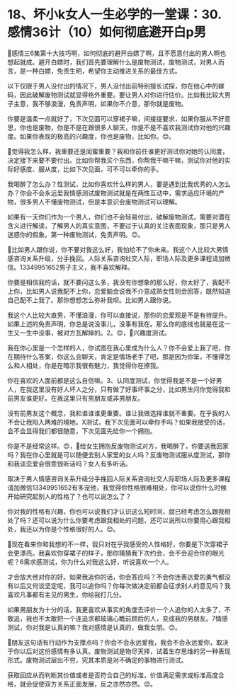 # 18、坏小k女人一生必学的一堂课：30.感情36计（10）如何彻底避开白p男

🎼感情三6集第十大技巧啊，如何彻底的避开白嫖了啊，且不愿意付出的男人啊也想起就成。避开白嫖时，我们首先要理解什么是废物测试，废物测试，对男人而言，是一种白嫖，免责生明，希望你主动推进关系的最佳方式。

以下仅限于男人没付出的情况下，男人没付出前特别擅长试探，你在他心中的嫁码，因此破解废物测试就显得格外重要。要让男人对你进行估价。比如我比较大男子主意，我不够浪漫，免责声明，如果你不介意，那你就是废物。

你要是温柔一点就好了，下次见面可以穿裙子嘛，间接提要求，如果你服从不好意思，你也是废物，你是不是在跟很多人聊天，你是不是不喜欢我测试你对他的兴趣度。如果你表现的极高的兴趣度，你也是废物，比如你。😊。

🎼觉得我怎么样，我重要还是闺蜜重要？我和你前任谁更好测试你对她的认同度，决定接下来要不要付出。比如你帮我买个东西，你帮我干嘛干嘛，测试你对他的实际好感度、服从度，比如下次见面，可不可以牵你的手。

我喝醉了怎么办？性测试，比如你喜欢什么样的男人，要是遇到比我优秀的人怎么办？你会不会永远爱我情感测试废物测试就是在两性互动中，需求适应环境的产物，很多男人不懂废物测试，但是本意识会废物测试可以理解。

如果有一天你们作为一个男人，你们也不会轻易付出，破解废物测试，需要对潜在含义进行解读，了解男人的真实意图，不要过于认真的关注表面现象，那只是男人迷惑你的假象。第一种废物测试，免责声明。😊。

🎼比如男人跟你说，你不要对我这么好，我怕给不了你未来。我这个人比较大男情感咨询关系升级，分手挽回。人际关系咨询社交人际，职场人际及更多课程请加微信。13349951652男子主义，我不喜欢解释。

你要是相信我的话，就不要问这么多，我没有你想象的那么好，你太好了，我配不上你，比如男人说我配不上你，恋爱脑会说我不介意成熟女性则会回答，既然知道自己配不上我了。那你想想怎么弥补我呗。比如男人跟你说。

我这个人比较大直男，不懂浪漫，你可以直接说，那你的恋爱观是不是有待提升。如果上述的免责声明，你总是说没事儿，没事有我在。那么你的底线也就是在这一生又一生中没事，被对方瓦解掉的。2。😊，🎼兴趣度测试。

我在你心里是一个怎样的人，你试图在我心里成为什么人？你不会爱上我了吧，你在期待什么答案，你这么会聊天，肯定是情场老手了吧，那是因为你笨，不懂得怎么和人相处，你是在暗示我很有魅力，我觉得你在撩我。

你在喜欢的人面前都是这么自信嘛。3、认同度测试，你觉得我是不是一个好男人，在我这里没有好人坏人之分，只有做了好事坏事之分，比如男生问你觉得我和前男友谁更好。在我这里只有男朋友或非男朋友。

没有前男友这个概念，我和谁谁谁更重要。谁让我做选择谁就不重要。在乎我的人不会让我陷入两难的境地。X测试，我下次见面可以牵你手吗？如果我接受的话，会不会显得我们都很随意，下次见面先给你一个拥抱。

你是不是经常这样。😊，🎼给女生拥抱反废物测试对方，我喝醉了，你要送我回家吗？我在你心里就是可以随便去别人家里的女人吗？反废物测试服从度测试，那你和我谈恋爱会很乖很听话吗？女人有多听话。

取决于男人情感咨询关系升级分手挽回人际关系咨询社交人际职场人际及更多课程请加微信13349951652有多宠他，我觉得你性格很难相处，你可以说你什么时候开始研究起别人的性格了？也可以说怎么了？

你对我的性格有兴趣，你也可以说我们才认识这么短时间，就已经考虑怎么跟我相处了吗？还可以说为什么你要考虑跟我相处的问题，还可以说所以你要用心跟我相处，我还以为你是个性格很好的人。😊。

🎼现在看来你和我想的不一样，我只对在乎我感受的人性格好，你要是下次穿裙子会更漂亮。我喜欢你穿裙子的样子，那你猜猜我下次约会，会不会迎合你的眼光呢？6需求感测试，你为什么对我这么好，听说喜欢一个人。

才会放大他对你的好。如果我追你的话，你会答应吗？不会你连表达爱的勇气都没有以后又何谈坚定呢，我可以追你吗？你每次做决定前都会征求别人的意见吗？我喜欢凡事都有主见的男生，你给我打几分。

如果男朋友为十分的话，我更喜欢从事实的角度去评价一个人追你的人太多了，不敢追，我也不太敢把一个连追求都玻璃心瞻前顾后的人，变成我的男朋友。7情感测试，你对我是认真的嘛？我对感情是认真的，做我女朋。😊。

🎼朋友这句话有行动作为支撑点吗？你会不会永远爱我，我会不会永远爱你，取决于你以后对这份感情有多认真。废物测试是物尽天择，试着生存思维的另一种表现形式。废物测试层出不穷，究其本质是对不确定的事物进行测试。

获取回应从而判断其价值或者是否符合自己的标准，价值满足需求或标准高度合格，就会促使双方关系正面发展，反之亦然亦然。😊。

